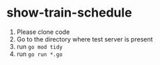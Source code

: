 # show-train-schedule
1. Please clone code
2. Go to the directory where test server is present
3. run ```go mod tidy```
4. run ```go run *.go```
